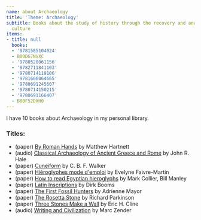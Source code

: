 ```yaml
---
name: about Archaeology
title: 'Theme: Archaeology'
subtitle: Books about the study of history through the recovery and analysis of material
  culture
items:
- title: null
  books:
  - '9781585104024'
  - B00DG7NVXC
  - '9780520061156'
  - '9782711841103'
  - '9780714119106'
  - '9781606064665'
  - '9780691245607'
  - '9780714150215'
  - '9780691166407'
  - B00F52DXH0
---
```

I have 10 books about Archaeology in my personal library.

### Titles:
- (paper) [By Roman Hands](/books/info/9781585104024) by Matthew Hartnett
- (audio) [Classical Archaeology of Ancient Greece and Rome](/books/info/B00DG7NVXC) by John R. Hale
- (paper) [Cuneiform](/books/info/9780520061156) by C. B. F. Walker
- (paper) [Hiéroglyphes mode d'emploi](/books/info/9782711841103) by Evelyne Faivre-Martin
- (paper) [How to read Egyptian hieroglyphs](/books/info/9780714119106) by Mark Collier, Bill Manley
- (paper) [Latin Inscriptions](/books/info/9781606064665) by Dirk Booms
- (paper) [The First Fossil Hunters](/books/info/9780691245607) by Adrienne Mayor
- (paper) [The Rosetta Stone](/books/info/9780714150215) by Richard Parkinson
- (paper) [Three Stones Make a Wall](/books/info/9780691166407) by Eric H. Cline
- (audio) [Writing and Civilization](/books/info/B00F52DXH0) by Marc Zender

